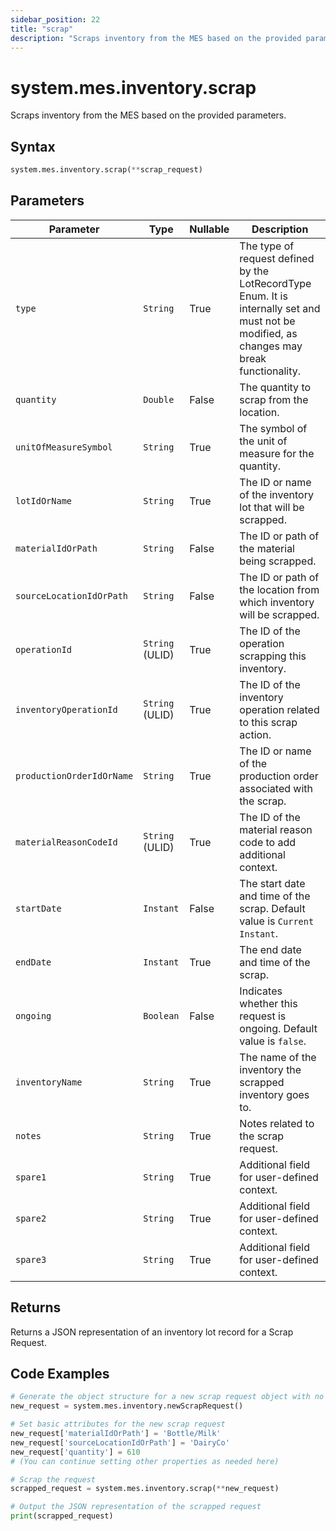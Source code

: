 ```yaml
---
sidebar_position: 22
title: "scrap"
description: "Scraps inventory from the MES based on the provided parameters."
---
```


# system.mes.inventory.scrap

Scraps inventory from the MES based on the provided parameters.

## Syntax

```python
system.mes.inventory.scrap(**scrap_request)
```

## Parameters

| Parameter                 | Type            | Nullable | Description                                                                                                                               |
|---------------------------|-----------------|----------|-------------------------------------------------------------------------------------------------------------------------------------------|
| `type`                    | `String`        | True     | The type of request defined by the LotRecordType Enum. It is internally set and must not be modified, as changes may break functionality. |
| `quantity`                | `Double`        | False    | The quantity to scrap from the location.                                                                                                  |
| `unitOfMeasureSymbol`     | `String`        | True     | The symbol of the unit of measure for the quantity.                                                                                       |
| `lotIdOrName`             | `String`        | True     | The ID or name of the inventory lot that will be scrapped.                                                                                |
| `materialIdOrPath`        | `String`        | False    | The ID or path of the material being scrapped.                                                                                            |
| `sourceLocationIdOrPath`  | `String`        | False    | The ID or path of the location from which inventory will be scrapped.                                                                     |
| `operationId`             | `String` (ULID) | True     | The ID of the operation scrapping this inventory.                                                                                         |
| `inventoryOperationId`    | `String` (ULID) | True     | The ID of the inventory operation related to this scrap action.                                                                           |
| `productionOrderIdOrName` | `String`        | True     | The ID or name of the production order associated with the scrap.                                                                         |
| `materialReasonCodeId`    | `String` (ULID) | True     | The ID of the material reason code to add additional context.                                                                             |
| `startDate`               | `Instant`       | False    | The start date and time of the scrap. Default value is `Current Instant`.                                                                 |
| `endDate`                 | `Instant`       | True     | The end date and time of the scrap.                                                                                                       |
| `ongoing`                 | `Boolean`       | False    | Indicates whether this request is ongoing. Default value is `false`.                                                                      |
| `inventoryName`           | `String`        | True     | The name of the inventory the scrapped inventory goes to.                                                                                 |
| `notes`                   | `String`        | True     | Notes related to the scrap request.                                                                                                       |
| `spare1`                  | `String`        | True     | Additional field for user-defined context.                                                                                                |
| `spare2`                  | `String`        | True     | Additional field for user-defined context.                                                                                                |
| `spare3`                  | `String`        | True     | Additional field for user-defined context.                                                                                                |

## Returns

Returns a JSON representation of an inventory lot record for a Scrap Request.

## Code Examples

```python
# Generate the object structure for a new scrap request object with no initial arguments
new_request = system.mes.inventory.newScrapRequest()

# Set basic attributes for the new scrap request
new_request['materialIdOrPath'] = 'Bottle/Milk'
new_request['sourceLocationIdOrPath'] = 'DairyCo'
new_request['quantity'] = 610
# (You can continue setting other properties as needed here)

# Scrap the request
scrapped_request = system.mes.inventory.scrap(**new_request)

# Output the JSON representation of the scrapped request
print(scrapped_request)
```
